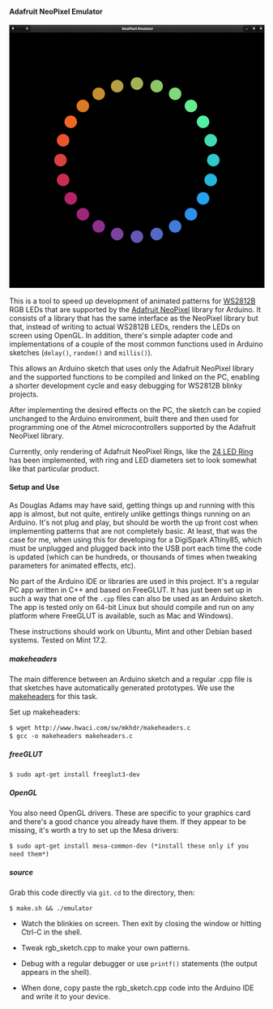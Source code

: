 #### Adafruit NeoPixel Emulator

![screenshot](./screenshot.png)

This is a tool to speed up development of animated patterns for [WS2812B](https://www.adafruit.com/datasheets/WS2812B.pdf) RGB LEDs that are supported by the [Adafruit NeoPixel](https://www.adafruit.com/category/168) library for Arduino. It consists of a library that has the same interface as the NeoPixel library but that, instead of writing to actual WS2812B LEDs, renders the LEDs on screen using OpenGL. In addition, there's simple adapter code and implementations of a couple of the most common functions used in Arduino sketches (`delay()`, `random()` and `millis()`).

This allows an Arduino sketch that uses only the Adafruit NeoPixel library and the supported functions to be compiled and linked on the PC, enabling a shorter development cycle and easy debugging for WS2812B blinky projects.

After implementing the desired effects on the PC, the sketch can be copied unchanged to the Arduino environment, built there and then used for programming one of the Atmel microcontrollers supported by the Adafruit NeoPixel library.

Currently, only rendering of Adafruit NeoPixel Rings, like the [24 LED Ring](https://www.adafruit.com/products/1586) has been implemented, with ring and LED diameters set to look somewhat like that particular product.

#### Setup and Use

As Douglas Adams may have said, getting things up and running with this app is almost, but not quite, entirely unlike gettings things running on an Arduino. It's not plug and play, but should be worth the up front cost when implementing patterns that are not completely basic. At least, that was the case for me, when using this for developing for a DigiSpark ATtiny85, which must be unplugged and plugged back into the USB port each time the code is updated (which can be hundreds, or thousands of times when tweaking parameters for animated effects, etc). 

No part of the Arduino IDE or libraries are used in this project. It's a regular PC app written in C++ and based on FreeGLUT. It has just been set up in such a way that one of the `.cpp` files can also be used as an Arduino sketch. The app is tested only on 64-bit Linux but should compile and run on any platform where FreeGLUT is available, such as Mac and Windows).      

These instructions should work on Ubuntu, Mint and other Debian based systems. Tested on Mint 17.2.

##### makeheaders

The main difference between an Arduino sketch and a regular .cpp file is that sketches have automatically generated prototypes. We use the [makeheaders](http://www.hwaci.com/sw/mkhdr/makeheaders.html) for this task.
 
Set up makeheaders:

    $ wget http://www.hwaci.com/sw/mkhdr/makeheaders.c
    $ gcc -o makeheaders makeheaders.c

##### freeGLUT

    $ sudo apt-get install freeglut3-dev

##### OpenGL

You also need OpenGL drivers. These are specific to your graphics card and there's a good chance you already have them. If they appear to be missing, it's worth a try to set up the Mesa drivers:

    $ sudo apt-get install mesa-common-dev (*install these only if you need them*)
    
##### source

Grab this code directly via `git`. `cd` to the directory, then:

    $ make.sh && ./emulator
    
* Watch the blinkies on screen. Then exit by closing the window or hitting Ctrl-C in the shell.

* Tweak rgb_sketch.cpp to make your own patterns.

* Debug with a regular debugger or use `printf()` statements (the output appears in the shell).

* When done, copy paste the rgb_sketch.cpp code into the Arduino IDE and write it to your device.

